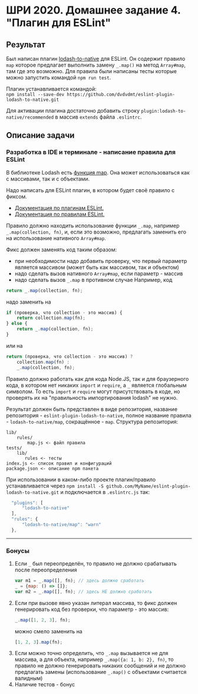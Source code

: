 # ШРИ 2020. Домашнее задание 4. "Плагин для ESLint"

## Результат

Был написан плагин [lodash-to-native](https://github.com/dvdvdmt/eslint-plugin-lodash-to-native) для ESLint. Он содержит правило `map` которое предлагает
выполнить замену `_.map()` на метод `Array#map`, там где это возможно. Для правила были написаны
тесты которые можно запустить командой `npm run test`.  

Плагин устанавливается командой:  
`npm install --save-dev https://github.com/dvdvdmt/eslint-plugin-lodash-to-native.git`

Для активации плагина достаточно добавить строку `plugin:lodash-to-native/recommended` в массив
`extends` файла `.eslintrc`.

## Описание задачи

### Разработка в IDE и терминале - написание правила для ESLint

В библиотеке Lodash есть [функция map](https://lodash.com/docs/4.17.15#map). Она может
использоваться как с массивами, так и с объектами.

Надо написать для ESLint плагин, в котором будет своё правило с фиксом.

- [Документация по плагинам ESLint.](https://eslint.org/docs/developer-guide/working-with-plugins)
- [Документация по правилам ESLint.](https://eslint.org/docs/developer-guide/working-with-rules)

Правило должно находить использование функции `_.map`, например `_.map(collection, fn)`, и, если это
возможно, предлагать заменить его на использование нативного `Array#map`.

Фикс должен заменять код таким образом:

- при необходимости надо добавить проверку, что первый параметр является массивом (может быть как
  массивом, так и объектом)
- надо сделать вызов нативного `Array#map`, если параметр - массив
- надо сделать вызов `_.map` в противном случае Например, код

```js
return _.map(collection, fn);
```

надо заменить на

```js
if (проверка, что collection - это массив) {
    return collection.map(fn);
} else {
    return _.map(collection, fn);
}
```

или на

```js
return (проверка, что collection - это массив) ?
    collection.map(fn) :
    _.map(collection, fn);
```

Правило должно работать как для кода Node.JS, так и для браузерного кода, в котором нет никаких
`import` и `require`, а `_` является глобальным символом. То есть `import` и `require` могут
присутствовать в коде, но проверять их на "правильность импортирования lodash" не нужно.

Результат должен быть представлен в виде репозитория, название репозитория -
`eslint-plugin-lodash-to-native`, полное название правила - `lodash-to-native/map`, сокращённое -
`map`. Структура репозитория:

```
lib/
    rules/
        map.js <- файл правила
tests/
    lib/
       rules <- тесты
index.js <- список правил и конфигураций
package.json <- описание npm пакета
```

При использовании в каком-либо проекте плагин/правило устанавливается через
`npm install -S github.com/MyName/eslint-plugin-lodash-to-native.git` и подключается в
`.eslintrc.js` так:

```js
  "plugins": [
      "lodash-to-native"
  ],
  "rules": {
      "lodash-to-native/map": "warn"
  },
```

---

### Бонусы

1. Если `_` был переопределён, то правило не должно срабатывать после переопределения
   ```js
   var m1 = _.map([], fn); // здесь должно сработать
   _ = {map: () => []};
   var m2 = _.map([], fn); // здесь НЕ должно сработать
   ```
2. Если при вызове явно указан литерал массива, то фикс должен генерировать код без проверки, что
   параметр - это массив:
   ```js
   _.map([1, 2, 3], fn);
   ```
   можно смело заменить на
   ```js
   [1, 2, 3].map(fn);
   ```
3. Если можно точно определить, что `_.map` вызывается не для массива, а для объекта, например
   `_.map({a: 1, b: 2}, fn)`, то правило не должно генерировать никаких сообщений и не должно
   предлагать замены (использование `_.map()` с объектами считается валидным)
4. Наличие тестов - бонус

